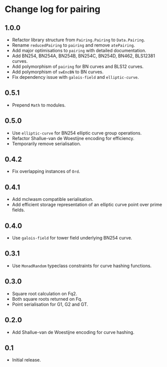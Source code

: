 # Change log for pairing

## 1.0.0

* Refactor library structure from `Pairing.Pairing` to `Data.Pairing`.
* Rename `reducedPairing` to `pairing` and remove `atePairing`.
* Add major optimisations to `pairing` with detailed documentation.
* Add BN254, BN254A, BN254B, BN254C, BN254D, BN462, BLS12381 curves.
* Add polymorphism of `pairing` for BN curves and BLS12 curves.
* Add polymorphism of `swEncBN` to BN curves.
* Fix dependency issue with `galois-field` and `elliptic-curve`.

## 0.5.1

* Prepend `Math` to modules.

## 0.5.0

* Use `elliptic-curve` for BN254 elliptic curve group operations.
* Refactor Shallue-van de Woestijne encoding for efficiency.
* Temporarily remove serialisation.

## 0.4.2

* Fix overlapping instances of `Ord`.

## 0.4.1

* Add mclwasm compatible serialisation.
* Add efficient storage representation of an elliptic curve point over prime fields.

## 0.4.0

* Use `galois-field` for tower field underlying BN254 curve.

## 0.3.1

* Use `MonadRandom` typeclass constraints for curve hashing functions.

## 0.3.0

* Square root calculation on Fq2.
* Both square roots returned on Fq.
* Point serialisation for G1, G2 and GT.

## 0.2.0

* Add Shallue-van de Woestijne encoding for curve hashing.

## 0.1

* Initial release.
